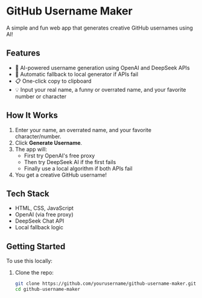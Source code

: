 # GitHub Username Maker

A simple and fun web app that generates creative GitHub usernames using AI!

## Features

- 🔮 AI-powered username generation using OpenAI and DeepSeek APIs
- 🔁 Automatic fallback to local generator if APIs fail
- 📋 One-click copy to clipboard
- 💡 Input your real name, a funny or overrated name, and your favorite number or character

## How It Works

1. Enter your name, an overrated name, and your favorite character/number.
2. Click **Generate Username**.
3. The app will:
   - First try OpenAI's free proxy
   - Then try DeepSeek AI if the first fails
   - Finally use a local algorithm if both APIs fail
4. You get a creative GitHub username!

## Tech Stack

- HTML, CSS, JavaScript
- OpenAI (via free proxy)
- DeepSeek Chat API
- Local fallback logic

## Getting Started

To use this locally:

1. Clone the repo:
   ```bash
   git clone https://github.com/yourusername/github-username-maker.git
   cd github-username-maker
